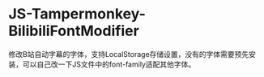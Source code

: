 # JS-Tampermonkey-BilibiliFontModifier

 修改B站自动字幕的字体，支持LocalStorage存储设置，没有的字体需要预先安装，可以自己改一下JS文件中的font-family适配其他字体。

